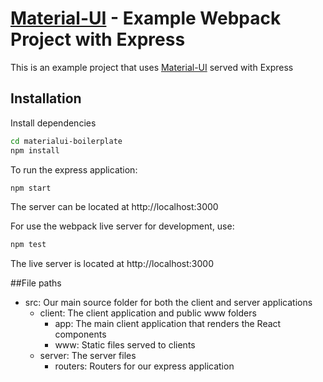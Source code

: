 # [Material-UI](http://callemall.github.io/material-ui/) - Example Webpack Project with Express

This is an example project that uses [Material-UI](http://callemall.github.io/material-ui/) served with Express

## Installation

Install dependencies

```sh
cd materialui-boilerplate
npm install
```

To run the express application:

```sh
npm start
```

The server can be located at http://localhost:3000

For use the webpack live server for development, use:

```sh
npm test
```

The live server is located at http://localhost:3000

##File paths

 - src: Our main source folder for both the client and server applications 
    - client: The client application and public www folders
        - app: The main client application that renders the React components
        - www: Static files served to clients
    - server: The server files
        - routers: Routers for our express application
 
